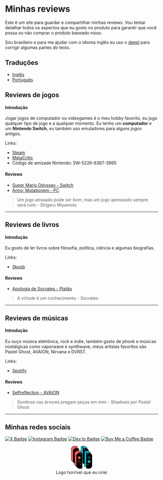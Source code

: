 # Minhas reviews

Este é um site para guardar e compartilhar minhas reviews. Vou tentar detalhar todos os aspectos que eu gosto no produto para garantir que você possa ou não comprar o produto baseado nisso.

Sou brasileiro e para me ajudar com o idioma inglês eu uso o [deepl](https://www.deepl.com/en-US/write) para corrigir algumas partes do texto.

## Traduções

- [Inglês](../en/README.md)
- [Português](../pt/README.md)

## Reviews de jogos

#### Introdução
Jogar jogos de computador ou videogames é o meu hobby favorito, eu jogo qualquer tipo de jogo e a qualquer momento. Eu tenho um **computador** e um **Nintendo Switch**, eu também uso emuladores para alguns jogos antigos.

Links:
- [Steam](https://steamcommunity.com/id/_bevilaqua/)
- [MetaCritic](https://www.metacritic.com/user/bevilaqua/)
- Código de amizade Nintendo: SW-5226-6387-3995

#### Reviews

- [Super Mario Odyssey - Switch](./games/super-mario-odyssey.md)
- [Anno: Mutationem - PC](./games/anno-mutationem.md)

> Um jogo atrasado pode ser bom, mas um jogo apressado sempre será ruim - Shigeru Miyamoto
---

## Reviews de livros

#### Introdução
Eu gosto de ler livros sobre filosofia, política, ciência e algumas biografias.

Links:
- [Skoob](https://www.skoob.com.br/usuario/10229036)

#### Reviews

- [Apologia de Socrates - Platão](./books/apologia-de-socrates.md)

> A virtude é um conhecimento - Sócrates
---

## Reviews de músicas

#### Introdução
Eu ouço música eletrônica, rock e indie, também gosto de phonk e músicas nostálgicas como vaporwave e synthwave, meus artistas favoritos são Pastel Ghost, AVAION, Nirvana e DVRST. 

Links:

- [Spotify](https://open.spotify.com/user/srbevilaqua)

#### Reviews

- [Selfreflection - AVAION](./musics/selfreflection-avaion.md)

> Sombras nas árvores pregam peças em mim - Shadows por Pastel Ghost
---

## Minhas redes sociais
[![X Badge](https://img.shields.io/badge/Twitter%20X-Perfil-informational?style=flat&logo=X&logoColor=white&color=5B5B5B)](https://x.com/NoWayBevilaqua)
[![Instagram Badge](https://img.shields.io/badge/Instagram-Perfil-informational?style=flat&logo=instagram&logoColor=white&color=5B5B5B)](https://www.instagram.com/bevilaquabruno/)
[![Dev.to Badge](https://img.shields.io/badge/Dev.to-Perfil-informational?style=flat&logo=dev.to&logoColor=white&color=5B5B5B)](https://dev.to/bevilaquabruno)
[![Buy Me a Coffee Badge](https://img.shields.io/badge/Me%20compre%20um%20café%20para%20ajudar%20nos%20meus%20estudos-informational?style=flat&logo=buymeacoffee&logoColor=white&color=5B5B5B)](https://www.buymeacoffee.com/bevilaqua)

<p align="center">
  <img style="width: 15%;" src="../assets/readme/images/logo.png" />
  <br />
  Logo horrível que eu criei
</p>
